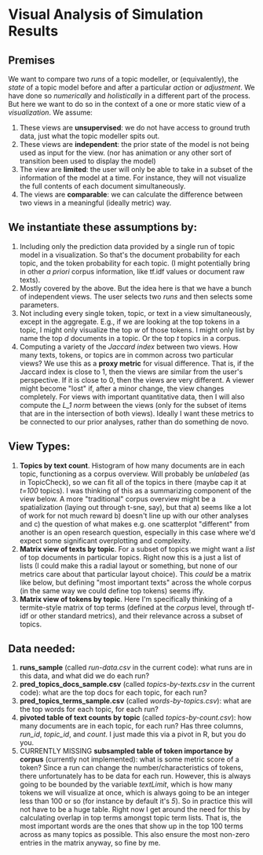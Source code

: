 # Visual Analysis of Simulation Results

## Premises

We want to compare two *runs* of a topic modeller, or (equivalently), the *state* of a topic model before and after a particular *action* or *adjustment*. We have done so *numerically* and *holistically* in a different part of the process. But here we want to do so in the context of a one or more static view of a *visualization*. We assume:

1. These views are **unsupervised**: we do not have access to ground truth data, just what the topic modeller spits out.
2. These views are **independent**: the prior state of the model is not being used as input for the view. (nor has animation or any other sort of transition been used to display the model)
3. The view are **limited**: the user will only be able to take in a subset of the information of the model at a time. For instance, they will not visualize the full contents of each document simultaneously.
4. The views are **comparable**: we can calculate the difference between two views in a meaningful (ideally metric) way.

## We instantiate these assumptions by:
1. Including only the prediction data provided by a single run of topic model in a visualization. So that's the document probability for each topic, and the token probability for each topic. (I might potentially bring in other *a priori* corpus information, like tf.idf values or document raw texts).
2. Mostly covered by the above. But the idea here is that we have a bunch of independent views. The user selects two *runs* and then selects some parameters.
3. Not including every single token, topic, or text in a view simultaneously, except in the aggregate. E.g., if we are looking at the top tokens in a topic, I might only visualize the top *w* of those tokens. I might only list by name the top *d* documents in a topic. Or the top *t* topics in a corpus.
4. Computing a variety of the *Jaccard index* between two views. How many texts, tokens, or topics are in common across two particular views? We use this as a **proxy metric** for visual difference. That is, if the Jaccard index is close to 1, then the views are similar from the user's perspective. If it is close to 0, then the views are very different. A viewer might become "lost" if, after a minor change, the view changes completely. For views with important quantitative data, then I will also compute the *L_1 norm* between the views (only for the subset of items that are in the intersection of both views). Ideally I want these metrics to be connected to our prior analyses, rather than do something de novo.

## View Types:
1. **Topics by text count**. Histogram of how many documents are in each topic, functioning as a corpus overview. Will probably be *unlabeled* (as in TopicCheck), so we can fit all of the topics in there (maybe cap it at *t=100* topics). I was thinking of this as a summarizing component of the view below. A more "traditional" corpus overview might be a spatialization (laying out through t-sne, say), but that a) seems like a lot of work for not much reward b) doesn't line up with our other analyses and c) the question of what makes e.g. one scatterplot "different" from another is an open research question, especially in this case where we'd expect some significant overplotting and complexity.
2. **Matrix view of texts by topic**. For a subset of topics we might want a *list* of top documents in particular topics. Right now this is a just a list of lists (I could make this a radial layout or something, but none of our metrics care about that particular layout choice). This *could* be a matrix like below, but defining "most important texts" across the whole corpus (in the same way we could define top tokens) seems iffy.
3. **Matrix view of tokens by topic**. Here I'm specifically thinking of a termite-style matrix of top terms (defined at the *corpus* level, through tf-idf or other standard metrics), and their relevance across a subset of topics.

## Data needed:
1. **runs_sample** (called *run-data.csv* in the current code): what runs are in this data, and what did we do each run?
2. **pred_topics_docs_sample.csv** (called *topics-by-texts.csv* in the current code): what are the top docs for each topic, for each run?
3. **pred_topics_terms_sample.csv** (called *words-by-topics.csv*): what are the top words for each topic, for each run?
4. **pivoted table of text counts by topic** (called *topics-by-count.csv*): how many documents are in each topic, for each run? Has three columns, *run_id*, *topic_id*, and *count*. I just made this via a pivot in R, but you do you.
5. CURRENTLY MISSING **subsampled table of token importance by corpus** (currently not implemented): what is some metric score of a token? Since a run can change the number/characteristics of tokens, there unfortunately has to be data for each run. However, this is always going to be bounded by the variable *textLimit*, which is how many tokens we will visualize at once, which is always going to be an integer less than 100 or so (for instance by default it's *5*). So in practice this will not have to be a huge table. Right now I get around the need for this by calculating overlap in top terms amongst topic term lists. That is, the most important words are the ones that show up in the top 100 terms across as many topics as possible. This also ensure the most non-zero entries in the matrix anyway, so fine by me.
